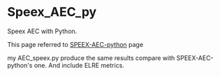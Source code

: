 # Speex_AEC_py
Speex AEC with Python.

This page referred to [SPEEX-AEC-python](https://github.com/echocatzh/SPEEX-AEC-python) page

my AEC_speex.py produce the same results compare with SPEEX-AEC-python's one.
  And include ELRE metrics.
